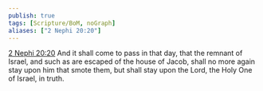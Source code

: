 ```yaml
---
publish: true
tags: [Scripture/BoM, noGraph]
aliases: ["2 Nephi 20:20"]
---
```

[2 Nephi 20:20](https://churchofjesuschrist.org/study/scriptures/bofm/2-ne/20?lang=eng&id=p20#p20) And it shall come to pass in that day, that the remnant of Israel, and such as are escaped of the house of Jacob, shall no more again stay upon him that smote them, but shall stay upon the Lord, the Holy One of Israel, in truth.
